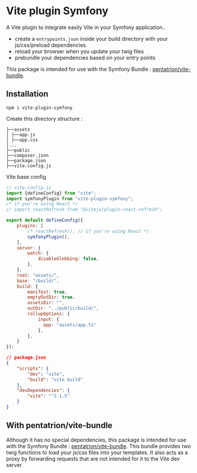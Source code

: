 # Vite plugin Symfony

A Vite plugin to integrate easily Vite in your Symfony application..

- create a `entrypoints.json` inside your build directory with your js/css/preload dependencies.
- reload your browser when you update your twig files
- prebundle your dependencies based on your entry points

This package is intended for use with the Symfony Bundle : [pentatrion/vite-bundle](https://github.com/lhapaipai/vite-bundle).
## Installation

```console
npm i vite-plugin-symfony
```

Create this directory structure :
```
├──assets
│ ├──app.js
│ ├──app.css
│...
├──public
├──composer.json
├──package.json
├──vite.config.js
```

Vite base config

```js
// vite.config.js
import {defineConfig} from "vite";
import symfonyPlugin from "vite-plugin-symfony";
/* if you're using React */
// import reactRefresh from "@vitejs/plugin-react-refresh";

export default defineConfig({
    plugins: [
        /* reactRefresh(), // if you're using React */
        symfonyPlugin(),
    ],
    server: {
        watch: {
            disableGlobbing: false,
        },
    },
    root: "assets/",
    base: "/build/",
    build: {
        manifest: true,
        emptyOutDir: true,
        assetsDir: "",
        outDir: "../public/build/",
        rollupOptions: {
            input: {
              app: "assets/app.ts"
            },
        },
    }
});
```

```json
// package.json
{
    "scripts": {
        "dev": "vite",
        "build": "vite build"
    },
    "devDependencies": {
        "vite": "^2.1.5"
    }
}
```

## With pentatrion/vite-bundle

Although it has no special dependencies, this package is intended for use with the Symfony Bundle : [pentatrion/vite-bundle](https://github.com/lhapaipai/vite-bundle). This bundle provides two twig functions to load your js/css files into your templates. It also acts as a proxy by forwarding requests that are not intended for it to the Vite dev server.